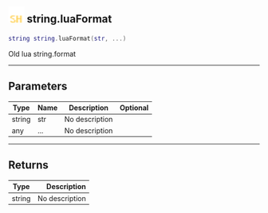 ## <img src="../../.gitbook/assets/shared.png" width="32" height="32" /> string.luaFormat

```lua
string string.luaFormat(str, ...)
```

Old lua string.format

------
## Parameters

| Type   | Name | Description | Optional |
| ------ | ---- | ----------- | -------: |
| string | str | No description |  |
| any | ... | No description |  |


------
## Returns

| Type   | Description |
| ------ | ----------: |
| string | No description |

